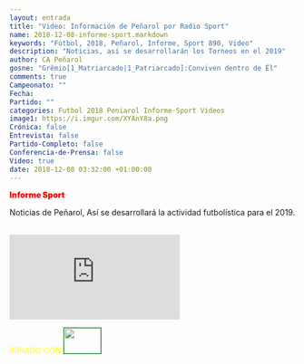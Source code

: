 ```yaml
---
layout: entrada
title: "Video: Información de Peñarol por Radio Sport"
name: 2018-12-08-informe-sport.markdown
keywords: "Fútbol, 2018, Peñarol, Informe, Sport 890, Video"
description: "Noticias, así se desarrollarán los Torneos en el 2019"
author: CA Peñarol
gosne: "Grêmio[1_Matriarcado|1_Patriarcado]:Conviven dentro de Êl"
comments: true
Campeonato: ""
Fecha:
Partido: ""
categories: Futbol 2018 Peniarol Informe-Sport Videos
image1: https://i.imgur.com/XYAnY8a.png
Crónica: false
Entrevista: false
Partido-Completo: false
Conferencia-de-Prensa: false
Video: true
date: 2018-12-08 03:32:00 +01:00:00
---
```

<!---
Campeonato: <span>{{ page.Campeonato }}</span><br>
Fecha: <span>{{ page.Fecha }}</span><br>
Encuentro: <span>{{ page.Partido }}</span><br>-->
<span style="color:red;font-weight:900">Informe Sport</span>

Noticias de Peñarol, Así se desarrollará la actividad futbolística para el 2019.


<br>

<iframe src="https://www.youtube.com/embed/OcKXK_oNtvo" frameborder="0" allow="accelerometer; autoplay; encrypted-media; gyroscope; picture-in-picture" allowfullscreen></iframe>

<br>

<span style="color:yellow;">RIPIADO CON</span> <a href="http://ffmpeg.org"><img src="{{ site.url }}/images/ffmpeg.png" width="65px" height="45px" style="border:1px solid green;"></a>
